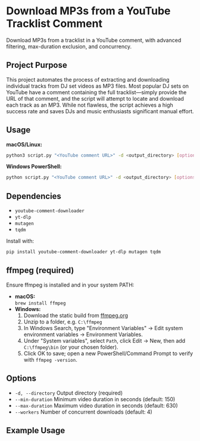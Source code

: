 # Download MP3s from a YouTube Tracklist Comment

Download MP3s from a tracklist in a YouTube comment, with advanced filtering, max-duration exclusion, and concurrency.

## Project Purpose

This project automates the process of extracting and downloading individual tracks from DJ set videos as MP3 files. Most popular DJ sets on YouTube have a comment containing the full tracklist—simply provide the URL of that comment, and the script will attempt to locate and download each track as an MP3. While not flawless, the script achieves a high success rate and saves DJs and music enthusiasts significant manual effort.

## Usage

**macOS/Linux:**
```sh
python3 script.py "<YouTube comment URL>" -d <output_directory> [options]
```

**Windows PowerShell:**
```sh
python script.py "<YouTube comment URL>" -d <output_directory> [options]
```

## Dependencies

- `youtube-comment-downloader`
- `yt-dlp`
- `mutagen`
- `tqdm`

Install with:
```sh
pip install youtube-comment-downloader yt-dlp mutagen tqdm
```

## ffmpeg (required)

Ensure ffmpeg is installed and in your system PATH:

- **macOS:**  
  `brew install ffmpeg`
- **Windows:**
    1. Download the static build from [ffmpeg.org](https://ffmpeg.org/download.html)
    2. Unzip to a folder, e.g. `C:\ffmpeg`
    3. In Windows Search, type "Environment Variables" → Edit system environment variables → Environment Variables.
    4. Under "System variables", select `Path`, click Edit → New, then add `C:\ffmpeg\bin` (or your chosen folder).
    5. Click OK to save; open a new PowerShell/Command Prompt to verify with `ffmpeg -version`.

## Options

- `-d, --directory`       Output directory (required)
- `--min-duration`        Minimum video duration in seconds (default: 150)
- `--max-duration`        Maximum video duration in seconds (default: 630)
- `--workers`             Number of concurrent downloads (default: 4)

## Example Usage

```